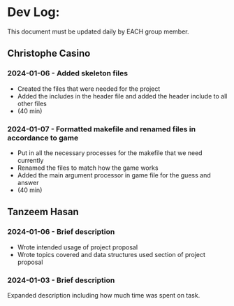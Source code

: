 # Dev Log:

This document must be updated daily by EACH group member.

## Christophe Casino

### 2024-01-06 - Added skeleton files
- Created the files that were needed for the project
- Added the includes in the header file and added the header include to all other files
- (40 min)

### 2024-01-07 - Formatted makefile and renamed files in accordance to game
- Put in all the necessary processes for the makefile that we need currently
- Renamed the files to match how the game works
- Added the main argument processor in game file for the guess and answer
- (40 min)

## Tanzeem Hasan

### 2024-01-06 - Brief description
- Wrote intended usage of project proposal
- Wrote topics covered and data structures used section of project proposal

### 2024-01-03 - Brief description
Expanded description including how much time was spent on task.
